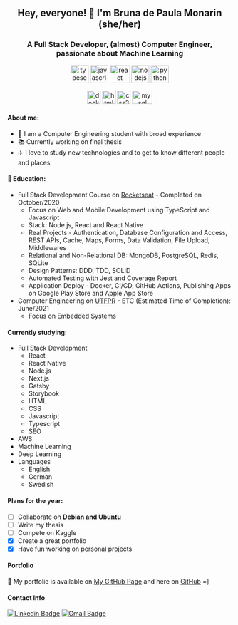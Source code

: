 <h2 align="center">Hey, everyone! 👋 I'm Bruna de Paula Monarin (she/her)</h2>
<h3 align="center">A Full Stack Developer, (almost) Computer Engineer, passionate about Machine Learning</h3>
<p align="center">
  <img src="https://seeklogo.com/images/T/typescript-logo-B29A3F462D-seeklogo.com.png" alt="typescript" width="40" height="40"/>
  <img src="https://upload.wikimedia.org/wikipedia/commons/thumb/9/99/Unofficial_JavaScript_logo_2.svg/600px-Unofficial_JavaScript_logo_2.svg.png" alt="javascript" width="40" height="40"/>
  <img src="https://seeklogo.com/images/R/react-logo-7B3CE81517-seeklogo.com.png" alt="react" width="45" height="40"/>
  <img src="https://nodejs.org/static/images/logos/nodejs-new-pantone-black.svg" alt="nodejs" width="40" height="40"/>
  <img src="https://upload.wikimedia.org/wikipedia/commons/thumb/c/c3/Python-logo-notext.svg/600px-Python-logo-notext.svg.png" alt="python" width="40" height="40"/>
</p>
<p align="center">
  <img src="https://www.docker.com/sites/default/files/d8/2019-07/vertical-logo-monochromatic.png" alt="docker" width="30" height="30"/>
  <img src="https://cdn.pixabay.com/photo/2017/08/05/11/16/logo-2582748_960_720.png" alt="html5" width="30" height="30"/>
  <img src="https://cdn.pixabay.com/photo/2017/08/05/11/16/logo-2582747_960_720.png" alt="css3" width="30" height="30"/>
  <img src="https://cdn.worldvectorlogo.com/logos/mysql.svg" alt="mysql" width="45" height="30"/>
</p>

#### About me:

* :floppy_disk: I am a Computer Engineering student with broad experience
* :books: Currently working on final thesis
* :airplane: I love to study new technologies and to get to know different people and places

#### :rocket: Education:
* Full Stack Development Course on [Rocketseat](https://rocketseat.com.br/) - Completed on October/2020
  * Focus on  Web and Mobile Development using TypeScript and Javascript
  * Stack: Node.js, React and React Native
  * Real Projects - Authentication, Database Configuration and Access, REST APIs, Cache, Maps, Forms, Data Validation, File Upload, Middlewares
  * Relational and Non-Relational DB: MongoDB, PostgreSQL, Redis, SQLite
  * Design Patterns: DDD, TDD, SOLID
  * Automated Testing with Jest and Coverage Report
  * Application Deploy - Docker, CI/CD, GitHub Actions, Publishing Apps on Google Play Store and Apple App Store
* Computer Engineering on [UTFPR](http://engcomp.dainf.ct.utfpr.edu.br/) - ETC (Estimated Time of Completion): June/2021
  * Focus on Embedded Systems

#### Currently studying:

* Full Stack Development
  * React
  * React Native
  * Node.js
  * Next.js
  * Gatsby
  * Storybook
  * HTML
  * CSS
  * Javascript
  * Typescript
  * SEO
* AWS
* Machine Learning
* Deep Learning
* Languages
  * English
  * German
  * Swedish

#### Plans for the year:

- [ ] Collaborate on **Debian and Ubuntu**
- [ ] Write my thesis
- [ ] Compete on Kaggle
- [x] Create a great portfolio
- [x] Have fun working on personal projects

#### Portfolio

:ledger: My portfolio is available on [My GitHub Page](https://brunapm.github.io/) and here on [GitHub](https://github.com/brunapm) =]

#### Contact Info
[![Linkedin Badge](https://img.shields.io/badge/-Bruna%20Monarin-blue?style=for-the-badge&logo=Linkedin&logoColor=white&link=https://www.linkedin.com/in/bruna-de-paula-monarin/)](https://www.linkedin.com/in/bruna-de-paula-monarin/)
[![Gmail Badge](https://img.shields.io/badge/-brunamonarin@gmail.com-c14438?style=for-the-badge&logo=Gmail&logoColor=white&link=mailto:brunamonarin@gmail.com)](mailto:brunamonarin@gmail.com)

